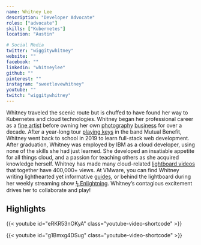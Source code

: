 ```yaml
---
name: Whitney Lee
description: "Developer Advocate"
roles: ["advocate"]
skills: ["Kubernetes"]
location: "Austin"

# Social Media 
twitter: "wiggitywhitney"
website: ""
facebook: ""
linkedin: "whitneylee"
github: ""
pinterest: ""
instagram: "sweetlovewhitney"
youtube: ""
twitch: "wiggitywhitney"
---
```


Whitney traveled the scenic route but is chuffed to have found her way to Kubernetes 
and cloud technologies. Whitney began her professional career as a 
[fine artist](images/whitney-artist.jpg) before owning her own
[photography](images/whitney-photographer1.jpg) [business](images/whitney-photographer2.jpg) 
for over a decade. After a year-long tour [playing keys](https://m.youtube.com/watch?v=F4TFVwHJANE) 
in the band Mutual Benefit, Whitney went back to school in 2019 to learn full-stack web 
development. After graduation, Whitney was employed by IBM as a cloud developer, using none of 
the skills she had just learned. She developed an insatiable appetite for all things cloud, 
and a passion for teaching others as she acquired knowledge herself. Whitney has made many 
cloud-related [lightboard videos](https://youtu.be/BgrQ16r84pM) that together have 400,000+ views.
At VMware, you can find Whitney writing lighthearted yet informative 
[guides](https://tanzu.vmware.com/developer/guides/knative-serving-wi/?utm_source=whitney&utm_campaign=devrel), or behind the 
lightboard during her weekly streaming show [ϟ Enlightning](https://tanzu.vmware.com/developer/tv/enlightning/?utm_source=whitney&utm_campaign=devrel).  Whitney’s contagious excitement 
drives her to collaborate and play!

<!--more-->


## Highlights

{{< youtube id="eRKR53nOKyA" class="youtube-video-shortcode" >}}

{{< youtube id="g1Bmxg4DSug" class="youtube-video-shortcode" >}}
